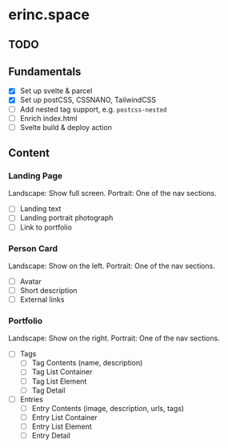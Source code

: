 # erinc.space

## TODO

## Fundamentals
- [x] Set up svelte & parcel
- [x] Set up postCSS, CSSNANO, TailwindCSS
- [ ] Add nested tag support, e.g. `postcss-nested`
- [ ] Enrich index.html
- [ ] Svelte build & deploy action

## Content

### Landing Page
Landscape: Show full screen.
Portrait: One of the nav sections.

- [ ] Landing text
- [ ] Landing portrait photograph
- [ ] Link to portfolio

### Person Card
Landscape: Show on the left.
Portrait: One of the nav sections.

- [ ] Avatar
- [ ] Short description
- [ ] External links

### Portfolio
Landscape: Show on the right.
Portrait: One of the nav sections.

- [ ] Tags
  - [ ] Tag Contents (name, description)
  - [ ] Tag List Container
  - [ ] Tag List Element
  - [ ] Tag Detail
- [ ] Entries
  - [ ] Entry Contents (image, description, urls, tags)
  - [ ] Entry List Container
  - [ ] Entry List Element
  - [ ] Entry Detail
